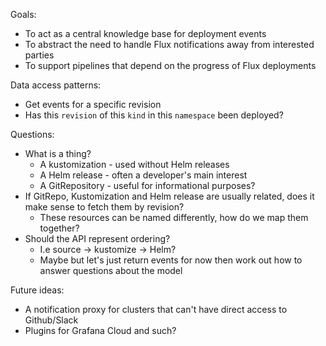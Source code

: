  

Goals:
* To act as a central knowledge base for deployment events
* To abstract the need to handle Flux notifications away from interested parties
* To support pipelines that depend on the progress of Flux deployments 


Data access patterns:
* Get events for a specific revision
* Has this `revision` of this `kind` in this `namespace` been deployed?

Questions:
* What is a thing?
    * A kustomization - used without Helm releases
    * A Helm release - often a developer's main interest
    * A GitRepository - useful for informational purposes?
* If GitRepo, Kustomization and Helm release are usually related, does it make sense to fetch them by revision?
    * These resources can be named differently, how do we map them together?
* Should the API represent ordering?
    * I.e source -> kustomize -> Helm?
    * Maybe but let's just return events for now then work out how to answer questions about the model

Future ideas:
* A notification proxy for clusters that can't have direct access to Github/Slack
* Plugins for Grafana Cloud and such?
